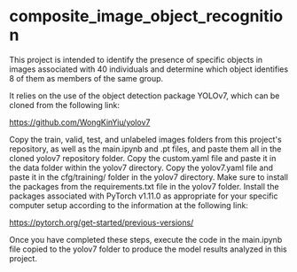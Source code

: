 # composite_image_object_recognition
 This project is intended to identify the presence of specific objects in images associated with 40 individuals and determine which object identifies 8 of them as members of the same group.

It relies on the use of the object detection package YOLOv7, which can be cloned from the following link: 

https://github.com/WongKinYiu/yolov7

Copy the train, valid, test, and unlabeled images folders from this project's repository, as well as the main.ipynb and .pt files, and paste them all in the cloned yolov7 repository folder. Copy the custom.yaml file and paste it in the data folder within the yolov7 directory. Copy the yolov7.yaml file and paste it in the cfg/training/ folder in the yolov7 directory. Make sure to install the packages from the requirements.txt file in the yolov7 folder. Install the packages associated with PyTorch v1.11.0 as appropriate for your specific computer setup according to the information at the following link:

https://pytorch.org/get-started/previous-versions/

Once you have completed these steps, execute the code in the main.ipynb file copied to the yolov7 folder to produce the model results analyzed in this project.